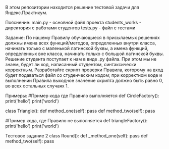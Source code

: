 В этом репозитории находится решение тестовой задачи для Яндекс.Практикум.

Пояснение:
main.py - основной файл проекта
students_works - директория с работами студентов
tests.py - файл с тестами

Задание:
По нашему Правилу обучающиеся в присылаемых решениях должны имена всех
функций/методов, определенных внутри класса, начинать только с маленькой
латинской буквы, а имена функций, определенных вне класса, начинать только с
большой латинской буквы. Решение студента поступает к нам в виде .py файла.
При этом мы не знаем, будет ли код, написанный студентом, синтаксически
корректным. Разработайте скрипт проверки Правила, которому на вход будет
подаваться файл со студенческим кодом; при корректном коде и выполнении
Правила выходное значение скрипта должно быть равно 0, во всех остальных
случаях 1.

Примеры:
#Пример кода где Правило выполняется
def CircleFactory():
print('hello')
print('world')

class Triangle():
def method_one(self):
pass
def method_two(self):
pass

#Пример кода, где Правило не выполняется
def triangleFactory():
print('hello')
print('world')

Тестовое задание 2
class Round():
def _method_one(self):
pass
def method_two(self):
pass